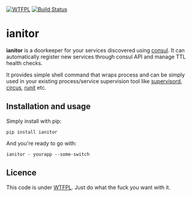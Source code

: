 [![WTFPL](http://www.wtfpl.net/wp-content/uploads/2012/12/wtfpl-badge-4.png)](http://www.wtfpl.net/) 
[![Build Status](https://travis-ci.org/ClearcodeHQ/ianitor.svg?branch=master)](https://travis-ci.org/ClearcodeHQ/ianitor)

# ianitor

**ianitor** is a doorkeeper for your services discovered using
[consul](https://www.consul.io/). It can automatically register new services
through consul API and manage TTL health checks.
 
It provides simple shell command that wraps process and can be simply used in
your existing process/service supervision tool like 
[supervisord](http://supervisord.org/), 
[circus](http://circus.readthedocs.org/en/0.11.1/),
[runit](http://smarden.org/runit/) etc.


## Installation and usage

Simply install with pip:

    pip install ianitor
    
And you're ready to go with:

    ianitor - yourapp --some-switch
    
## Licence

This code is under [WTFPL](https://en.wikipedia.org/wiki/WTFPL).
Just do what the fuck you want with it.
